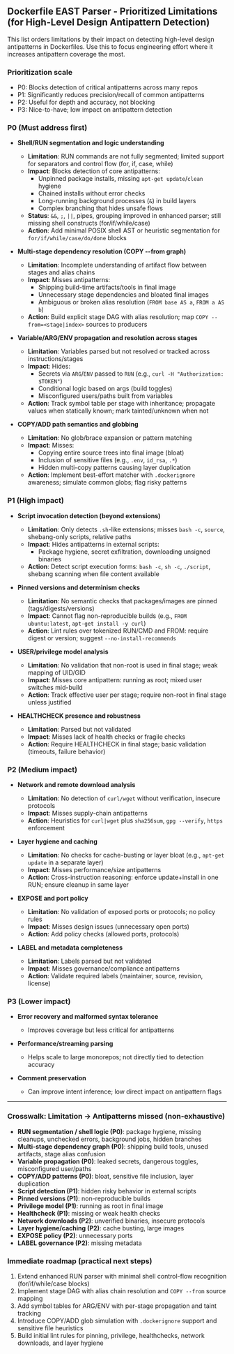 ## Dockerfile EAST Parser - Prioritized Limitations (for High-Level Design Antipattern Detection)

This list orders limitations by their impact on detecting high-level design antipatterns in Dockerfiles. Use this to focus engineering effort where it increases antipattern coverage the most.

### Prioritization scale
- P0: Blocks detection of critical antipatterns across many repos
- P1: Significantly reduces precision/recall of common antipatterns
- P2: Useful for depth and accuracy, not blocking
- P3: Nice-to-have; low impact on antipattern detection

### P0 (Must address first)
- **Shell/RUN segmentation and logic understanding**
  - **Limitation**: RUN commands are not fully segmented; limited support for separators and control flow (for, if, case, while)
  - **Impact**: Blocks detection of core antipatterns:
    - Unpinned package installs, missing `apt-get update`/`clean` hygiene
    - Chained installs without error checks
    - Long-running background processes (`&`) in build layers
    - Complex branching that hides unsafe flows
  - **Status**: `&&`, `;`, `||`, pipes, grouping improved in enhanced parser; still missing shell constructs (for/if/while/case)
  - **Action**: Add minimal POSIX shell AST or heuristic segmentation for `for/if/while/case/do/done` blocks

- **Multi-stage dependency resolution (COPY --from graph)**
  - **Limitation**: Incomplete understanding of artifact flow between stages and alias chains
  - **Impact**: Misses antipatterns:
    - Shipping build-time artifacts/tools in final image
    - Unnecessary stage dependencies and bloated final images
    - Ambiguous or broken alias resolution (`FROM base AS a`, `FROM a AS b`)
  - **Action**: Build explicit stage DAG with alias resolution; map `COPY --from=<stage|index>` sources to producers

- **Variable/ARG/ENV propagation and resolution across stages**
  - **Limitation**: Variables parsed but not resolved or tracked across instructions/stages
  - **Impact**: Hides:
    - Secrets via `ARG`/`ENV` passed to `RUN` (e.g., `curl -H "Authorization: $TOKEN"`)
    - Conditional logic based on args (build toggles)
    - Misconfigured users/paths built from variables
  - **Action**: Track symbol table per stage with inheritance; propagate values when statically known; mark tainted/unknown when not

- **COPY/ADD path semantics and globbing**
  - **Limitation**: No glob/brace expansion or pattern matching
  - **Impact**: Misses:
    - Copying entire source trees into final image (bloat)
    - Inclusion of sensitive files (e.g., `.env`, `id_rsa`, `.*`)
    - Hidden multi-copy patterns causing layer duplication
  - **Action**: Implement best-effort matcher with `.dockerignore` awareness; simulate common globs; flag risky patterns

### P1 (High impact)
- **Script invocation detection (beyond extensions)**
  - **Limitation**: Only detects `.sh`-like extensions; misses `bash -c`, `source`, shebang-only scripts, relative paths
  - **Impact**: Hides antipatterns in external scripts:
    - Package hygiene, secret exfiltration, downloading unsigned binaries
  - **Action**: Detect script execution forms: `bash -c`, `sh -c`, `./script`, shebang scanning when file content available

- **Pinned versions and determinism checks**
  - **Limitation**: No semantic checks that packages/images are pinned (tags/digests/versions)
  - **Impact**: Cannot flag non-reproducible builds (e.g., `FROM ubuntu:latest`, `apt-get install -y curl`)
  - **Action**: Lint rules over tokenized RUN/CMD and FROM: require digest or version; suggest `--no-install-recommends`

- **USER/privilege model analysis**
  - **Limitation**: No validation that non-root is used in final stage; weak mapping of UID/GID
  - **Impact**: Misses core antipattern: running as root; mixed user switches mid-build
  - **Action**: Track effective user per stage; require non-root in final stage unless justified

- **HEALTHCHECK presence and robustness**
  - **Limitation**: Parsed but not validated
  - **Impact**: Misses lack of health checks or fragile checks
  - **Action**: Require HEALTHCHECK in final stage; basic validation (timeouts, failure behavior)

### P2 (Medium impact)
- **Network and remote download analysis**
  - **Limitation**: No detection of `curl/wget` without verification, insecure protocols
  - **Impact**: Misses supply-chain antipatterns
  - **Action**: Heuristics for `curl|wget` plus `sha256sum`, `gpg --verify`, `https` enforcement

- **Layer hygiene and caching**
  - **Limitation**: No checks for cache-busting or layer bloat (e.g., `apt-get update` in a separate layer)
  - **Impact**: Misses performance/size antipatterns
  - **Action**: Cross-instruction reasoning: enforce update+install in one RUN; ensure cleanup in same layer

- **EXPOSE and port policy**
  - **Limitation**: No validation of exposed ports or protocols; no policy rules
  - **Impact**: Misses design issues (unnecessary open ports)
  - **Action**: Add policy checks (allowed ports, protocols)

- **LABEL and metadata completeness**
  - **Limitation**: Labels parsed but not validated
  - **Impact**: Misses governance/compliance antipatterns
  - **Action**: Validate required labels (maintainer, source, revision, license)

### P3 (Lower impact)
- **Error recovery and malformed syntax tolerance**
  - Improves coverage but less critical for antipatterns

- **Performance/streaming parsing**
  - Helps scale to large monorepos; not directly tied to detection accuracy

- **Comment preservation**
  - Can improve intent inference; low direct impact on antipattern flags

---

### Crosswalk: Limitation → Antipatterns missed (non-exhaustive)
- **RUN segmentation / shell logic (P0)**: package hygiene, missing cleanups, unchecked errors, background jobs, hidden branches
- **Multi-stage dependency graph (P0)**: shipping build tools, unused artifacts, stage alias confusion
- **Variable propagation (P0)**: leaked secrets, dangerous toggles, misconfigured user/paths
- **COPY/ADD patterns (P0)**: bloat, sensitive file inclusion, layer duplication
- **Script detection (P1)**: hidden risky behavior in external scripts
- **Pinned versions (P1)**: non-reproducible builds
- **Privilege model (P1)**: running as root in final image
- **Healthcheck (P1)**: missing or weak health checks
- **Network downloads (P2)**: unverified binaries, insecure protocols
- **Layer hygiene/caching (P2)**: cache busting, large images
- **EXPOSE policy (P2)**: unnecessary ports
- **LABEL governance (P2)**: missing metadata

### Immediate roadmap (practical next steps)
1. Extend enhanced RUN parser with minimal shell control-flow recognition (for/if/while/case blocks)
2. Implement stage DAG with alias chain resolution and `COPY --from` source mapping
3. Add symbol tables for ARG/ENV with per-stage propagation and taint tracking
4. Introduce COPY/ADD glob simulation with `.dockerignore` support and sensitive file heuristics
5. Build initial lint rules for pinning, privilege, healthchecks, network downloads, and layer hygiene